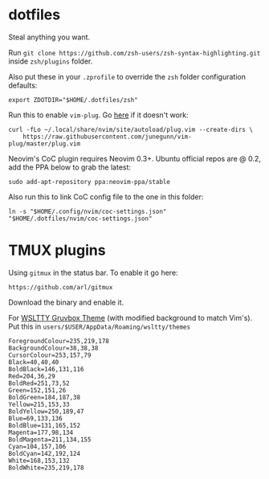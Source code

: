 # dotfiles
Steal anything you want.

Run `git clone https://github.com/zsh-users/zsh-syntax-highlighting.git` inside `zsh/plugins` folder.

Also put these in your `.zprofile` to override the `zsh` folder configuration defaults:

```
export ZDOTDIR="$HOME/.dotfiles/zsh"
```

Run this to enable `vim-plug`. Go [here](https://github.com/junegunn/vim-plug) if it doesn't work:

```
curl -fLo ~/.local/share/nvim/site/autoload/plug.vim --create-dirs \
    https://raw.githubusercontent.com/junegunn/vim-plug/master/plug.vim
```

Neovim's CoC plugin requires Neovim 0.3+. Ubuntu official repos are @ 0.2, add the PPA below to grab the latest:

```
sudo add-apt-repository ppa:neovim-ppa/stable
```

Also run this to link CoC config file to the one in this folder:

```
ln -s "$HOME/.config/nvim/coc-settings.json" "$HOME/.dotfiles/nvim/coc-settings.json"
```

# TMUX plugins

Using `gitmux` in the status bar. To enable it go here:

```
https://github.com/arl/gitmux
```

Download the binary and enable it.


For [WSLTTY Gruvbox Theme](https://github.com/morhetz/gruvbox-contrib/blob/master/mintty/gruvbox.minttyrc) (with modified background to match Vim's). Put this in `users/$USER/AppData/Roaming/wsltty/themes`

```
ForegroundColour=235,219,178
BackgroundColour=38,38,38
CursorColour=253,157,79
Black=40,40,40
BoldBlack=146,131,116
Red=204,36,29
BoldRed=251,73,52
Green=152,151,26
BoldGreen=184,187,38
Yellow=215,153,33
BoldYellow=250,189,47
Blue=69,133,136
BoldBlue=131,165,152
Magenta=177,98,134
BoldMagenta=211,134,155
Cyan=104,157,106
BoldCyan=142,192,124
White=168,153,132
BoldWhite=235,219,178
```

